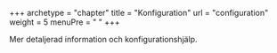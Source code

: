 +++
archetype = "chapter"
title = "Konfiguration"
url = "configuration"
weight = 5
menuPre = "<i class='fas fa-tools'></i> "
+++

Mer detaljerad information och konfigurationshjälp.
